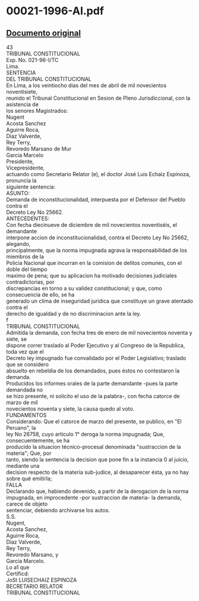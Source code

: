 
00021-1996-AI.pdf
=================
  
[Documento original](https://tc.gob.pe/jurisprudencia/1997/00021-1996-AI.pdf)  
---  
43  
TRIBUNAL CONSTITUCIONAL  
Exp. No. 021-96-I/TC  
Lima.  
SENTENCIA  
DEL TRIBUNAL CONSTITUCIONAL  
En Lima, a los veintiocho dias del mes de abril de mil novecientos noventisiete,  
reunido el Tribunal Constitucional en Sesion de Pleno Jurisdiccional, con la asistencia de  
los senores Magistrados:  
Nugent  
Acosta Sanchez  
Aguirre Roca,  
Diaz Valverde,  
Rey Terry,  
Revoredo Marsano de Mur  
Garcia Marcelo  
Presidente,  
Vicepresidente,  
actuando como Secretario Relator (e), el doctor José Luis Echaiz Espinoza, pronuncia la  
siguiente sentencia:  
ASUNTO:  
Demanda de inconstitucionalidad, interpuesta por el Defensor del Pueblo contra el  
Decreto Ley No 25662.  
ANTECEDENTES:  
Con fecha diecinueve de diciembre de mil novecientos noventiséis, el demandante  
interpone accion de inconstitucionalidad, contra el Decreto Ley No 25662, alegando,  
principalmente, que la norma impugnada agrava la responsabilidad de los miembros de la  
Policia Nacional que incurran en la comision de delitos comunes, con el doble del tiempo  
maximo de pena; que su aplicacion ha motivado decisiones judiciales contradictorias, por  
discrepancias en torno a su validez constitucional; y que, como consecuencia de ello, se ha  
generado un clima de inseguridad juridica que constituye un grave atentado contra el  
derecho de igualdad y de no discriminacion ante la ley.  
f  
TRIBUNAL CONSTITUCIONAL  
Admitida la demanda, con fecha tres de enero de mil novecientos noventa y siete, se  
dispone correr traslado al Poder Ejecutivo y al Congreso de la Republica, toda vez que el  
Decreto ley impugnado fue convalidado por el Poder Legislativo; traslado que se considero  
absuelto en rebeldia de los demandados, pues éstos no contestaron la demanda.  
Producidos los informes orales de la parte demandante -pues la parte demandada no  
se hizo presente, ni solicito el uso de la palabra-, con fecha catorce de marzo de mil  
novecientos noventa y siete, la causa quedo al voto.  
FUNDAMENTOS  
Considerando: Que el catorce de marzo del presente, se publico, en "El Peruano", la  
ley No 26758, cuyo articulo 1° deroga la norma impugnada; Que, consecuentemente, se ha  
producido la situacion técnico-procesal denominada "sustraccion de la materia"; Que, por  
tanto, siendo la sentencia la decision que pone fin a la instancia 0 al juicio, mediante una  
decision respecto de la materia sub-judice, al desaparecer ésta, ya no hay sobre qué emitirla;  
FALLA  
Declarando que, habiendo devenido, a partir de la derogacion de la norma  
impugnada, en improcedente -por sustraccion de materia- la demanda, carece de objeto  
sentenciar, debiendo archivarse los autos.  
S.S.  
Nugent,  
Acosta Sanchez,  
Aguirre Roca,  
Diaz Valverde,  
Rey Terry,  
Revoredo Marsano, y  
Garcia Marcelo.  
 Lo a1 que  
Certificd:  
JoSt LUISECHAIZ ESPINOZA  
BECRETARIO RELATOR  
TRIBUNAL CONSTITUCIONAL